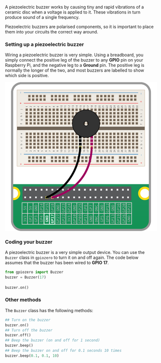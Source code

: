 A piezoelectric buzzer works by causing tiny and rapid vibrations of a ceramic disc when a voltage is applied to it. These vibrations in turn produce sound of a single frequency.

Piezoelectric buzzers are polarised components, so it is important to place them into your circuits the correct way around.

### Setting up a piezoelectric buzzer

Wiring a piezoelectric buzzer is very simple. Using a breadboard, you simply connect the positive leg of the buzzer to any **GPIO** pin on your Raspberry Pi, and the negative leg to a **Ground** pin. The positive leg is normally the longer of the two, and most buzzers are labelled to show which side is positive.

![circuit](images/buzzer-circuit.png)

### Coding your buzzer

A piezoelectric buzzer is a very simple output device. You can use the `Buzzer` class in `gpiozero` to turn it on and off again. The code below assumes that the buzzer has been wired to **GPIO 17**.

```python
from gpiozero import Buzzer
buzzer = Buzzer(17)

buzzer.on()
```

### Other methods

The `Buzzer` class has the following methods:

```python
## Turn on the buzzer
buzzer.on()
## Turn off the buzzer
buzzer.off()
## Beep the buzzer (on and off for 1 second)
buzzer.beep()
## Beep the buzzer on and off for 0.1 seconds 10 times
buzzer.beep(0.1, 0.1, 10)
```
